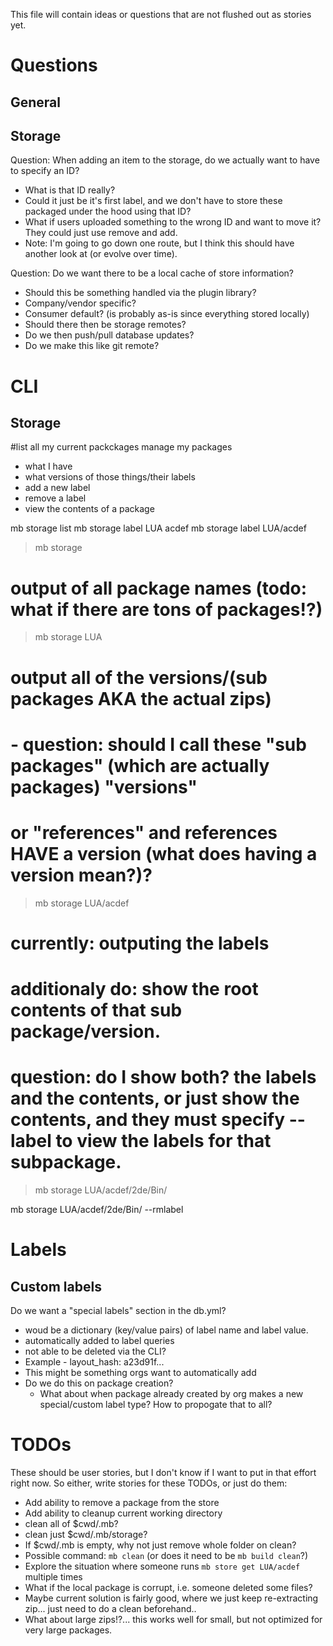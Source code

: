 This file will contain ideas or questions that are not flushed out as stories yet.

# Questions

## General

## Storage
Question: When adding an item to the storage, do we actually want to have to specify an ID?
 - What is that ID really?
 - Could it just be it's first label, and we don't have to store these
packaged under the hood using that ID?
 - What if users uploaded something to the wrong ID and
want to move it?  They could just use remove and add.
 - Note: I'm going to go down one route, but I think this should have another look at (or evolve over time).

Question: Do we want there to be a local cache of store information?
 - Should this be something handled via the plugin library?
  - Company/vendor specific?
  - Consumer default? (is probably as-is since everything stored locally)
 - Should there then be storage remotes?
  - Do we then push/pull database updates?
  - Do we make this like git remote?




# CLI

## Storage

#list all my current packckages
manage my packages
- what I have
- what versions of those things/their labels
- add a new label
- remove a label
- view the contents of a package

mb storage list
mb storage label LUA acdef
mb storage label LUA/acdef

> mb storage 
# output of all package names (todo: what if there are tons of packages!?)

> mb storage LUA
# output all of the versions/(sub packages AKA the actual zips)
# - question: should I call these "sub packages" (which are actually packages) "versions"
#  or "references" and references HAVE a version (what does having a version mean?)?

> mb storage LUA/acdef
# currently: outputing the labels
# additionaly do: show the root contents of that sub package/version.
# question: do I show both? the labels and the contents, or just show the contents, and they must specify --label to view the labels for that subpackage.

> mb storage LUA/acdef/2de/Bin/

mb storage LUA/acdef/2de/Bin/ --rmlabel

# Labels

## Custom labels
Do we want a "special labels" section in the db.yml?
- woud be a dictionary (key/value pairs) of label name and label value.
- automatically added to label queries
- not able to be deleted via the CLI?
- Example - layout_hash: a23d91f...
- This might be something orgs want to automatically add
- Do we do this on package creation?
  - What about when package already created by org makes a new special/custom label type?  How to propogate that to all?

# TODOs

These should be user stories, but I don't know if I want to put in that effort right now.
So either, write stories for these TODOs, or just do them:

- Add ability to remove a package from the store
- Add ability to cleanup current working directory
 - clean all of $cwd/.mb?
 - clean just $cwd/.mb/storage?
 - If $cwd/.mb is empty, why not just remove whole folder on clean?
 - Possible command: `mb clean` (or does it need to be `mb build clean`?)
- Explore the situation where someone runs `mb store get LUA/acdef` multiple times
 - What if the local package is corrupt, i.e. someone deleted some files?
  - Maybe current solution is fairly good, where we just keep re-extracting zip... just need to do a clean beforehand..
  - What about large zips!?... this works well for small, but not optimized for very large packages.
